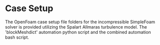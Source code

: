 # Case Setup

<p> The OpenFoam case setup file folders for the incompressible SimpleFoam solver is provided utilizing the Spalart Allmaras turbulence model. The 'blockMeshdict' automation python script and the combined automation bash script. </p>
